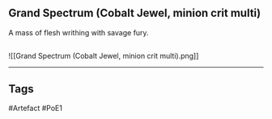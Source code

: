 ## Grand Spectrum (Cobalt Jewel, minion crit multi)
A mass of flesh writhing with savage fury.
##
![[Grand Spectrum (Cobalt Jewel, minion crit multi).png]]

---
## Tags
#Artefact
#PoE1